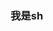 ### 我是sh

<!--
**ghsonghao/ghsonghao** is a ✨ _special_ ✨ repository because its `README.md` (this file) appears on your GitHub profile.

Here are some ideas to get you started:

- 🔭 国家：中国
- 🌱 学校：中国高等大学
- 👯 生日：2004、、、
- 🤔 性格：乐于助人，爱好和平
- 💬 称呼：sh
- 📫 微信：s9126296529
- 😄 QQ：1757976266
- ⚡ 电话：19162965290
-->
